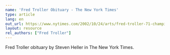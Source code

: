 ```yaml
---
name: 'Fred Troller Obituary - The New York Times'
type: article
lang: en
out_url: https://www.nytimes.com/2002/10/24/arts/fred-troller-71-champion-of-bold-graphic-style.html
layout: resource
rel_authors: ["Fred Troller"]
---
```


 Fred Troller obituary by Steven Heller in The New York Times.
